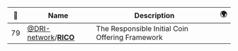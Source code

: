 |:star2: | Name | Description | 🌍|
|---|---|---|---|
|79|[@DRI-network](https://github.com/DRI-network)/[**RICO**](https://github.com/DRI-network/RICO)|The Responsible Initial Coin Offering Framework||

